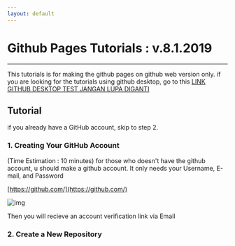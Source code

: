 ```yaml
---
layout: default
---
```


# Github Pages Tutorials	: v.8.1.2019
----

This tutorials is for making the github pages on github web version only.
if you are looking for the tutorials using github desktop, go to this
[LINK GITHUB DESKTOP TEST JANGAN LUPA DIGANTI](https://www.google.co.id/)


## Tutorial

if you already have a GitHub account, skip to step 2.

### 1. Creating Your GitHub Account
(Time Estimation : 10 minutes)
for those who doesn't have the github account, u should make a github account.
It only needs your Username, E-mail, and Password

[https://github.com/](https://github.com/)

![img](https://raw.githubusercontent.com/UI-FASILKOM-OS/extra182/master/SandBox/wahyuadt/ScreenShot/GitHub.png)

Then you will recieve an account verification link via Email


### 2. Create a New Repository


        